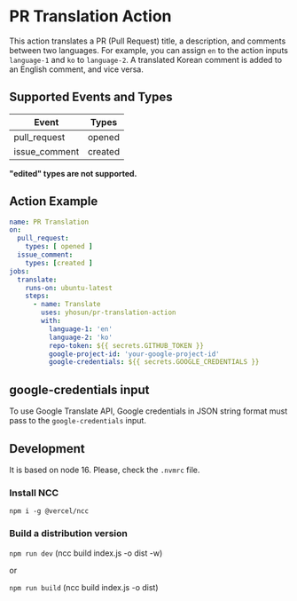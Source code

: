 # PR Translation Action

This action translates a PR (Pull Request) title, a description, and comments between two languages.
For example, you can assign `en` to the action inputs `language-1` and `ko` to `language-2`.
A translated Korean comment is added to an English comment, and vice versa.

## Supported Events and Types
| Event         | Types       |
| -----------   | ----------- |
| pull_request  | opened      |
| issue_comment | created     |

**"edited" types are not supported.**

## Action Example
```yml
name: PR Translation
on:
  pull_request:
    types: [ opened ]
  issue_comment:
    types: [created ]
jobs:
  translate:
    runs-on: ubuntu-latest
    steps:
      - name: Translate
        uses: yhosun/pr-translation-action
        with:
          language-1: 'en'
          language-2: 'ko'
          repo-token: ${{ secrets.GITHUB_TOKEN }}
          google-project-id: 'your-google-project-id'
          google-credentials: ${{ secrets.GOOGLE_CREDENTIALS }}
```

## google-credentials input
To use Google Translate API, Google credentials in JSON string format must pass to the `google-credentials` input.

## Development
It is based on node 16.  Please, check the `.nvmrc` file.

### Install NCC
```shell
npm i -g @vercel/ncc
```

### Build a distribution version
`npm run dev` (ncc build index.js -o dist -w)

or

`npm run build` (ncc build index.js -o dist)
